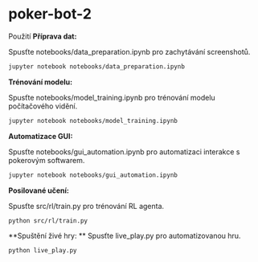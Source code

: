 # poker-bot-2


Použití
**Příprava dat:**

Spusťte notebooks/data_preparation.ipynb pro zachytávání screenshotů.

```bash 
jupyter notebook notebooks/data_preparation.ipynb
```
**Trénování modelu:**

Spusťte notebooks/model_training.ipynb pro trénování modelu počítačového vidění.

```bash
jupyter notebook notebooks/model_training.ipynb
```
**Automatizace GUI:**

Spusťte notebooks/gui_automation.ipynb pro automatizaci interakce s pokerovým softwarem.

```bash
jupyter notebook notebooks/gui_automation.ipynb
```
**Posilované učení:**

Spusťte src/rl/train.py pro trénování RL agenta.

```bash
python src/rl/train.py
```
**Spuštění živé hry:
**
Spusťte live_play.py pro automatizovanou hru.

```bash
python live_play.py
```



